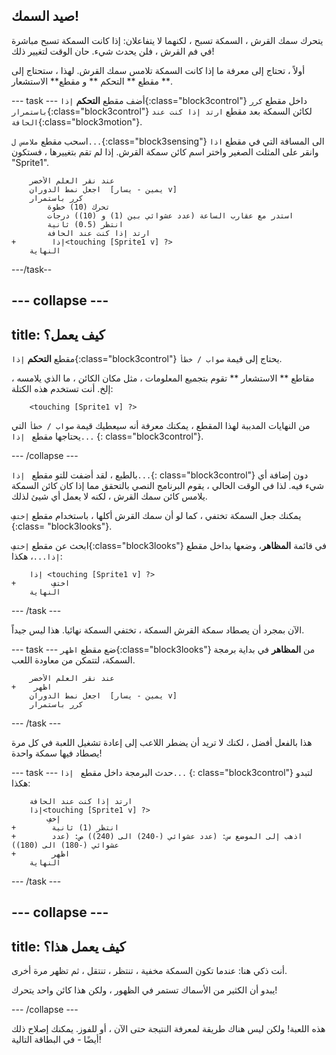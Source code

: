 ## صيد السمك!

يتحرك سمك القرش ، السمكة تسبح ، لكنهما لا يتفاعلان: إذا كانت السمكة تسبح مباشرة في فم القرش ، فلن يحدث شيء. حان الوقت لتغيير ذلك!

أولاً ، تحتاج إلى معرفة ما إذا كانت السمكة تلامس سمك القرش. لهذا ، ستحتاج إلى مقطع ** التحكم ** و مقطع** الاستشعار **.

\--- task \--- أضف مقطع **التحكم** `إذا`{:class="block3control"} داخل مقطع `كرر باستمرار`{:class="block3control"} لكائن السمكة بعد مقطع `ارتد إذا كنت عند الحافة`{:class="block3motion"}.

اسحب مقطع `ملامس ل...`{:class="block3sensing"} الى المسافة التي في مقطع `اذا` وانقر على المثلث الصغير واختر اسم كائن سمكة القرش. إذا لم تقم بتغييرها ، فستكون "Sprite1".

```blocks3
    عند نقر العلم الأخضر 
    اجعل نمط الدوران  [يمين - يسار v]
    كرر باستمرار
        تحرك (10) خطوة
        استدر مع عقارب الساعة (عدد عشوائي بين (1) و (10)) درجات
        انتظر (0.5) ثانية
        ارتد إذا كنت عند الحافة
+        إذا<touching [Sprite1 v] ?>
    النهاية
```

\---/task--

## \--- collapse \---

## title: كيف يعمل؟

مقطع **التحكم** `إذا`{:class="block3control"} يحتاج إلى قيمة `صواب / خطأ`.

مقاطع ** الاستشعار ** تقوم بتجميع المعلومات ، مثل مكان الكائن ، ما الذي يلامسه ، إلخ. أنت تستخدم هذه الكتلة:

```blocks3
    <touching [Sprite1 v] ?>
```

من النهايات المدببة لهذا المقطع ، يمكنك معرفة أنه سيعطيك قيمة ` صواب / خطأ ` التي يحتاجها مقطع ` إذا...` {: class="block3control"}.

\--- /collapse \---

بالطبع ، لقد أضفت للتو مقطع ` إذا...`{: class="block3control"} دون إضافة أي شيء فيه. لذا في الوقت الحالي ، يقوم البرنامج النصي بالتحقق مما إذا كان كائن السمكة يلامس كائن سمك القرش ، لكنه لا يعمل أي شيئ لذلك.

يمكنك جعل السمكة تختفي ، كما لو أن سمك القرش أكلها ، باستخدام مقطع `إختفِ` {:class= "block3looks"}.

ابحث عن مقطع `إختفِ`{:class="block3looks"} في قائمة **المظاهر**، وضعها بداخل مقطع `إذا...`، هكذا:

```blocks3
    إذا <touching [Sprite1 v] ?>
+        اختفِ
    النهاية
```

\--- /task \---

الآن بمجرد أن يصطاد سمكة القرش السمكة ، تختفي السمكة نهائيا. هذا ليس جيداً.

\--- task \--- ضع مقطع `اظهر`{:class="block3looks"} من **المظاهر** في بداية برمجة السمكة، لتتمكن من معاودة اللعب.

```blocks3
    عند نقر العلم الأخضر 
+    اظهر
    اجعل نمط الدوران  [يمين - يسار v]
    كرر باستمرار
```

\--- /task \---

هذا بالفعل أفضل ، لكنك لا تريد أن يضطر اللاعب إلى إعادة تشغيل اللعبة في كل مرة يصطاد فيها سمكة واحدة!

\--- task \--- حدث البرمجة داخل مقطع ` إذا...` {: class="block3control"} لتبدو هكذا:

```blocks3
    ارتد إذا كنت عند الحافة
    إذا<touching [Sprite1 v] ?>
        إخفِ
+        انتظر (1) ثانية 
+        اذهب إلى الموضع س: (عدد عشوائي (-240) الى (240)) ص: (عدد عشوائي (-180) الى (180))
+        اظهر
    النهاية
```

\--- /task \---

## \--- collapse \---

## title: كيف يعمل هذا؟

أنت ذكي هنا: عندما تكون السمكة مخفية ، تنتظر ، تنتقل ، ثم تظهر مرة أخرى.

يبدو أن الكثير من الأسماك تستمر في الظهور ، ولكن هذا كائن واحد يتحرك!

\--- /collapse \---

هذه اللعبة! ولكن ليس هناك طريقة لمعرفة النتيجة حتى الآن ، أو للفوز. يمكنك إصلاح ذلك أيضًا - في البطاقة التالية!